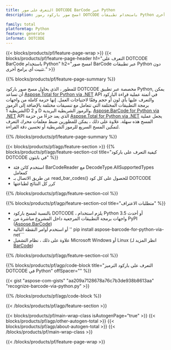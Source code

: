 ```yaml
---
title: التعرف على صور DOTCODE BarCode عبر Python
description: امسح صور باركود رموز DOTCODE باستخدام تطبيقات Python دون استخدام أي برامج أخرى. 
 
family: total
platformtag: Python
feature: generate
informat: DOTCODE
---
```

{{< blocks/products/pf/feature-page-wrap >}}
{{< blocks/products/pf/feature-page-header h1="التعرف على DOTCODE BarCode باستخدام Python" h2="امسح صور BarCode عبر تطبيقات Python دون تثبيت أي برامج أخرى." >}}

{{% blocks/products/pf/feature-page-summary %}}

للمطور ، الذي يحاول مسح صور باركود DOTCODE مخصصة عبر تطبيق Python, يمكن أن تساعد [Aspose.Total for Python via .NET](https://products.aspose.com/total/python-net/) API في أتمتة عملية قراءة الباركود والتعرف عليها بأي لون أو حجم وفقًا لاحتياجات العمل. إنها حزمة كاملة من واجهات برمجة التطبيقات المختلفة التي تتعامل مع تنسيقات مختلفة بالإضافة إلى الرموز الشريطية 1D و 2 D والرموز الشريطية البريدية. [Aspose.BarCode for Python via .NET](https://products.aspose.com/barcode/python-net/) API الذي يعد جزءًا من حزمة [Aspose.Total for Python via .NET](https://products.aspose.com/total/python-net/) يجعل عملية المسح هذه سهلة. علاوة على ذلك ، يمكن للمطورين ضبط معلمات محرك التعرف لتمكين المسح السريع للرموز الشريطية أو تحسين دقة القراءة.

{{% /blocks/products/pf/feature-page-summary %}}

{{< blocks/products/pf/agp/feature-section >}}
{{% blocks/products/pf/agp/feature-section-col title="كيفية التعرف على باركود DOTCODE في بايثون" %}}

- استخدم كائن فئة BarCodeReader مع DecodeType.AllSupportedTypes كمعامل
- عن طريق الاتصال بـ read_bar_codes() للحصول على كل كود DOTCODE
- كرر كل النتائج لطباعتها

{{% /blocks/products/pf/agp/feature-section-col %}}

{{% blocks/products/pf/agp/feature-section-col title="متطلبات الاعتراف" %}}

- بالنسبة لمسح باركود DOTCODE ، يلزم استخدام Python 3.5 أو أحدث
- واجهات برمجة التطبيقات المرجعية داخل المشروع مباشرة من PyPI ([Aspose.BarCode](https://pypi.org/project/aspose-barcode-for-python-via-net/)) 
- أو استخدم أوامر النقطة التالية '' pip install aspose-barcode-for-python-via-net``` 
- علاوة على ذلك ، نظام التشغيل Microsoft Windows أو Linux (انظر المزيد لـ [BarCode](https://docs.aspose.com/barcode/python-net/system-requirements/)) 

{{% /blocks/products/pf/agp/feature-section-col %}}

{{% blocks/products/pf/agp/code-block title="التعرف على باركود الترميز DOTCODE في Python" offSpacer="" %}}

{{< gist "aspose-com-gists" "aa209a7128678a76c7b3de938b8613aa" "recognize-barcode-via-python.py" >}}

{{% /blocks/products/pf/agp/code-block %}}

{{< /blocks/products/pf/agp/feature-section >}}

{{< blocks/products/pf/main-wrap-class isAutogenPage="true" >}}
{{< blocks/products/pf/agp/other-autogen-total >}}
{{< blocks/products/pf/agp/about-autogen-total >}}
{{< /blocks/products/pf/main-wrap-class >}}

{{< /blocks/products/pf/feature-page-wrap >}}